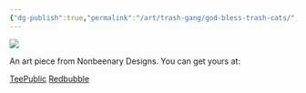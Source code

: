 ```yaml
---
{"dg-publish":true,"permalink":"/art/trash-gang/god-bless-trash-cats/","title":"God Bless Trash Cats","tags":["Art","Other Trash Gang"]}
---
```



![](https://baserow-media.ams3.digitaloceanspaces.com/user_files/33vA3qZqtUXSXv8Yr8iuXvzMtRMfKmhD_4ff72bfc1a1fc0867edd005332b10ab2217db98635a61d136149f3bc66195fd2.png)

An art piece from Nonbeenary Designs. You can get yours at:

[TeePublic]()
[Redbubble]()
